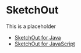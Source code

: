 SketchOut
=========
This is a placeholder

* [SketchOut for Java](https://github.com/SeanBae/SketchOut-java)
* [SketchOut for JavaScript](https://github.com/SeanBae/SketchOut-js)

